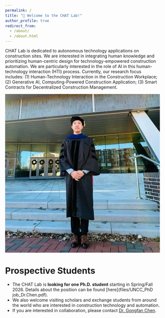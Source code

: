 ```yaml
---
permalink: /
title: "👏 Welcome to the CHAT Lab!"
author_profile: true
redirect_from: 
  - /about/
  - /about.html
---
```


CHAT Lab is dedicated to autonomous technology applications on construction sites. We are interested in integrating human knowledge and prioritizing human-centric design for technology-empowered construction automation. We are particularly interested in the role of AI in this human-technology interaction (HTI) process. Currently, our research focus includes: (1) Human-Technology Interaction in the Construction Workplace; (2) Generative AI, Computing-Powered Construction Application; (3) Smart Contracts for Decentralized Construction Management.

![Research Focus](images/gf_profile4.jpg)


Prospective Students
======
* The CHAT Lab is **looking for one Ph.D. student** starting in Spring/Fall 2026. Details about the position can be found [here](files/UNCC_PhD job_Dr.Chen.pdf).
* We also welcome visiting scholars and exchange students from around the world who are interested in construction technology and automation.
* If you are interested in collaboration, please contact [Dr. Gongfan Chen](mailto:gchen120@charlotte.edu).
